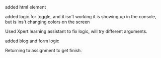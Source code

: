 added html element

added logic for toggle, and it isn't working
    it is showing up in the console, but is ins't changing colors on the screen

Used Xpert learning assistant to fix logic, will try different arguments. 

added blog and form logic

Returning to assignment to get finish. 
